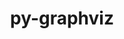 ---
title: "py-graphviz"
layout: cache
categories: [package, develop]
meta: {"compilers": ["gcc@=11.4.0"], "num_specs": 5, "num_specs_by_stack": {"hep": 5, "root": 5}, "oss": ["ubuntu22.04"], "platforms": ["linux"], "stacks": ["hep", "root"], "targets": ["x86_64_v3"], "versions": ["0.20.3"]}
spec_details: [{"compiler": "gcc@=11.4.0", "hash": "5hkuyvo6pzoakwf6ytvqsfgykx3pu43o", "os": "ubuntu22.04", "platform": "linux", "size": "-", "stacks": ["hep", "root"], "target": "x86_64_v3", "variants": ["build_system=python_pip", "~dev", "~docs"], "versions": ["0.20.3"]}, {"compiler": "gcc@=11.4.0", "hash": "gwyiex6vfno5gdiuozt33xvhwj7ipbvu", "os": "ubuntu22.04", "platform": "linux", "size": "-", "stacks": ["hep", "root"], "target": "x86_64_v3", "variants": ["build_system=python_pip", "~dev", "~docs"], "versions": ["0.20.3"]}, {"compiler": "gcc@=11.4.0", "hash": "q3vdt2jwbwhmlqczzxuz2nxux5sz4ikh", "os": "ubuntu22.04", "platform": "linux", "size": "-", "stacks": ["hep", "root"], "target": "x86_64_v3", "variants": ["build_system=python_pip", "~dev", "~docs"], "versions": ["0.20.3"]}, {"compiler": "gcc@=11.4.0", "hash": "tra2o3djw4kzigejg5cggydozmngzmdp", "os": "ubuntu22.04", "platform": "linux", "size": "-", "stacks": ["hep", "root"], "target": "x86_64_v3", "variants": ["build_system=python_pip", "~dev", "~docs"], "versions": ["0.20.3"]}, {"compiler": "gcc@=11.4.0", "hash": "wfjsunhpsgljgujjejky2wievlwhxlf2", "os": "ubuntu22.04", "platform": "linux", "size": "-", "stacks": ["hep", "root"], "target": "x86_64_v3", "variants": ["build_system=python_pip", "~dev", "~docs"], "versions": ["0.20.3"]}]
---